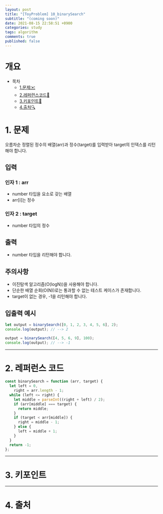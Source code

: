 ```yaml
---
layout: post
title: "[ToyProblem] 10_binarySearch"
subtitle: "(coming soon)"
date: 2021-08-15 22:58:51 +0900
categories: study
tags: algorithm
comments: true
published: false
---
```


# 개요

- 목차
  - [1.문제✉️](#1.문제)
  - [2.레퍼런스코드🔖](#2.레퍼런스코드)
  - [3.키포인트🔐](#3.키포인트🔑)
  - [4.출처🔍](#4.출처🔍)

# 1. 문제

오름차순 정렬된 정수의 배열(arr)과 정수(target)를 입력받아 target의 인덱스를 리턴해야 합니다.

## 입력

### 인자 1 : arr

- number 타입을 요소로 갖는 배열
- arr[i]는 정수

### 인자 2 : target

- number 타입의 정수

## 출력

- number 타입을 리턴해야 합니다.

## 주의사항

- 이진탐색 알고리즘(O(logN))을 사용해야 합니다.
- 단순한 배열 순회(O(N))로는 통과할 수 없는 테스트 케이스가 존재합니다.
- target이 없는 경우, -1을 리턴해야 합니다.

## 입출력 예시

```javascript
let output = binarySearch([0, 1, 2, 3, 4, 5, 6], 2);
console.log(output); // --> 2

output = binarySearch([4, 5, 6, 9], 100);
console.log(output); // --> -1
```

---

# 2. 레퍼런스 코드

```javascript
const binarySearch = function (arr, target) {
  let left = 0,
    right = arr.length - 1;
  while (left <= right) {
    let middle = parseInt((right + left) / 2);
    if (arr[middle] === target) {
      return middle;
    }
    if (target < arr[middle]) {
      right = middle - 1;
    } else {
      left = middle + 1;
    }
  }
  return -1;
};
```

---

# 3. 키포인트

---

# 4. 출처
